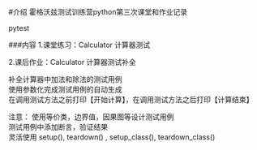 #介绍
霍格沃兹测试训练营python第三次课堂和作业记录

pytest

###内容
1.课堂练习：Calculator 计算器测试

2.课后作业：Calculator 计算器测试补全

补全计算器中加法和除法的测试用例  
使用参数化完成测试用例的自动生成  
在调用测试方法之前打印【开始计算】，在调用测试方法之后打印【计算结束】

注意：
使用等价类，边界值，因果图等设计测试用例  
测试用例中添加断言，验证结果  
灵活使用 setup(), teardown() , setup_class(), teardown_class()